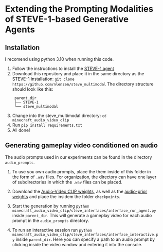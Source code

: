 # Extending the Prompting Modalities of STEVE-1-based Generative Agents

## Installation
I recomend using python 3.10 when running this code.
1. Follow the instructions to install the [STEVE-1 agent](https://github.com/Shalev-Lifshitz/STEVE-1)
2. Download this repository and place it in the same directory as the STEVE-1 installation: `git clone https://github.com/nlenzen/steve_multimodal`
   The directory structure should look like this:
   ```
    parent_dir
    ├── STEVE-1
    └── steve_multimodal

   ```
4. Change into the steve_multimodal directory: `cd minecraft_audio_video_clip`
5. Run `pip install requirements.txt`
6. All done!

## Generating gameplay video conditioned on audio
The audio prompts used in our experiments can be found in the directory `audio_prompts`.
1. To use you own audio prompts, place the them inside of this folder in the form of `.wav` files. For organization, the directory can have one layer of subdirectories in which the `.wav` files can be placed.
2. Download the [Audio-Video CLIP weights](https://drive.google.com/file/d/1Gj35wWq7mtvzcH27MH8T2Mxv0F5O0bpa/view?usp=drive_link), as well as the [audio-prior weights](https://drive.google.com/file/d/1fTQbOvUvisgJSZlvsN_KqIzoSy0j_HxC/view?usp=sharing) and place the insidem the folder `checkpoints`.
3. Start the generation by running `python minecraft_audio_video_clip/steve_interfaces/interface_run_agent.py` inside `parent_dir`. This will generate a gameplay video for each audio prompt in the `audio_prompts` directory.

4. To run an interactive session run `python minecraft_audio_video_clip/steve_interfaces/interface_interactive.py` inside `parent_dir`. Here you can specify a path to an audio prompt by clicking inside the video window and entering it into the console.
